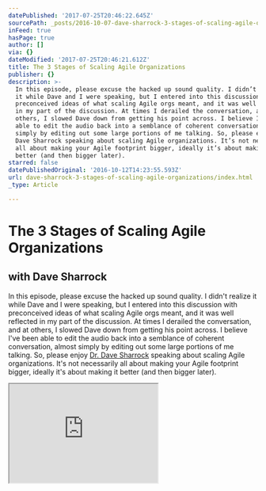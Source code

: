 ```yaml
---
datePublished: '2017-07-25T20:46:22.645Z'
sourcePath: _posts/2016-10-07-dave-sharrock-3-stages-of-scaling-agile-organizations.md
inFeed: true
hasPage: true
author: []
via: {}
dateModified: '2017-07-25T20:46:21.612Z'
title: The 3 Stages of Scaling Agile Organizations
publisher: {}
description: >-
  In this episode, please excuse the hacked up sound quality. I didn’t realize
  it while Dave and I were speaking, but I entered into this discussion with
  preconceived ideas of what scaling Agile orgs meant, and it was well reflected
  in my part of the discussion. At times I derailed the conversation, and at
  others, I slowed Dave down from getting his point across. I believe I’ve been
  able to edit the audio back into a semblance of coherent conversation, almost
  simply by editing out some large portions of me talking. So, please enjoy Dr.
  Dave Sharrock speaking about scaling Agile organizations. It’s not necessarily
  all about making your Agile footprint bigger, ideally it’s about making it
  better (and then bigger later).
starred: false
datePublishedOriginal: '2016-10-12T14:23:55.593Z'
url: dave-sharrock-3-stages-of-scaling-agile-organizations/index.html
_type: Article

---
```

# The 3 Stages of Scaling Agile Organizations

## with Dave Sharrock

In this episode, please excuse the hacked up sound quality. I didn't realize it while Dave and I were speaking, but I entered into this discussion with preconceived ideas of what scaling Agile orgs meant, and it was well reflected in my part of the discussion. At times I derailed the conversation, and at others, I slowed Dave down from getting his point across. I believe I've been able to edit the audio back into a semblance of coherent conversation, almost simply by editing out some large portions of me talking. So, please enjoy [Dr. Dave Sharrock][0] speaking about scaling Agile organizations. It's not necessarily all about making your Agile footprint bigger, ideally it's about making it better (and then bigger later).

<iframe src="https://the-grid.github.io/ed-userhtml/?g=eJxlUMtuwzAM-xXDwI6p0g3LsKHprwx-qI1QWQpsB1n29XPaW3ejSIGkdKJLdglNqRvjaL3miPnLiApaU3IYLcBUE793M7sN84HJl00OQRNg8hgBZyoaESjC23AcPvsPmJCuU4XXvoeVYp1gaKhOmBBKdRJdjl0iIXBLbUE_FUSbviQvjhg2LHdlT9yVOSOrizsU_XaxOVLZp0gZQyUV8C7c1mbb2C64MCHUvCBY86gy2tbFmnuZ0R77_qUdF7Iyk1xHK2qNccy6XhbmJiCKWdHfqD6zSX-fKf23U56Y8wkebz7_AcU1hVs" height="200" style=""></iframe>



[0]: https://www.linkedin.com/profile/view?id=640873